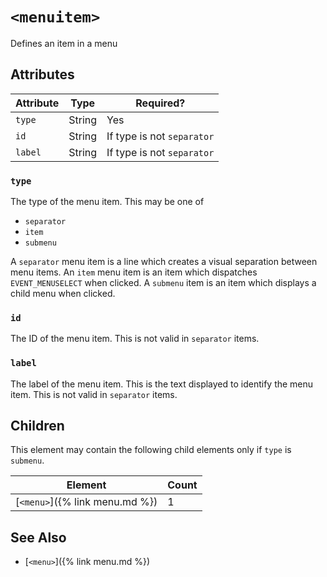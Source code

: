 # `<menuitem>`
Defines an item in a menu

## Attributes

| Attribute | Type     | Required?                    |
|-----------|----------|------------------------------|
| `type`    | String   | Yes                          |
| `id`      | String   | If type is not `separator`   |
| `label`   | String   | If type is not `separator`   |

### `type`
The type of the menu item. This may be one of
 - `separator`
 - `item`
 - `submenu`

A `separator` menu item is a line which creates a visual separation between
menu items. An `item` menu item is an item which dispatches `EVENT_MENUSELECT`
when clicked. A `submenu` item is an item which displays a child menu when
clicked.

### `id`
The ID of the menu item. This is not valid in `separator` items.

### `label`
The label of the menu item. This is the text displayed to identify the menu
item. This is not valid in `separator` items.

## Children
This element may contain the following child elements only if `type` is
`submenu`.

| Element                        | Count |
|--------------------------------|-------|
| [`<menu>`]({% link menu.md %}) | 1     |

## See Also
- [`<menu>`]({% link menu.md %})
